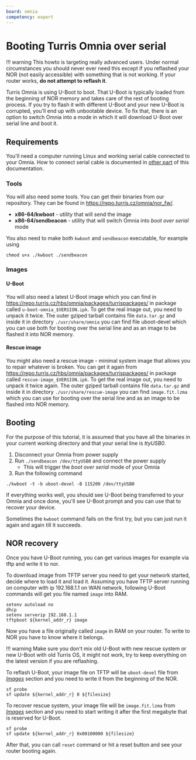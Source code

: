 ```yaml
---
board: omnia
competency: expert
---
```

# Booting Turris Omnia over serial

!!! warning
    This howto is targeting really advanced users. Under normal circumstances
    you should never ever need this except if you reflashed your NOR (not
    easily accessible) with something that is not working. If your router
    works, **do not attempt to reflash it**.

Turris Omnia is using U-Boot to boot. That U-Boot is typically loaded from the
beginning of NOR memory and takes care of the rest of booting process. If you
try to flash it with different U-Boot and your new U-Boot is corrupted, you'll
end up with unbootable device. To fix that, there is an option to switch Omnia
into a mode in which it will download U-Boot over serial line and boot it.

## Requirements

You'll need a computer running Linux and working serial cable connected to your
Omnia. How to connect serial cable is documented in [other part](../serial.md#turris-omnia)
of this documentation.

### Tools

You will also need some tools. You can get their binaries from our repository.
They can be found in <https://repo.turris.cz/omnia/nor_fw/>.

* **x86-64/kwboot** - utility that will send the image
* **x86-64/sendbeacon** - utility that will switch Omnia into _boot over serial_ mode

You also need to make both `kwboot` and `sendbeacon` executable, for example
using
```
chmod u+x ./kwboot ./sendbeacon
```

### Images

#### U-Boot

You will also need a latest U-Boot image which you can find in
<https://repo.turris.cz/hbs/omnia/packages/turrispackages/> in package called
`u-boot-omnia_$VERSION.ipk`. To get the real image out, you need to unpack
it twice. The outer gziped tarball contains file `data.tar.gz` and inside it in
directory `./usr/share/omnia` you can find file uboot-devel which you can use
both for booting over the serial line and as an image to be flashed it into
NOR memory.

#### Rescue image

You might also need a rescue image - minimal system image that allows you to
repair whatever is broken. You can get it again from
<https://repo.turris.cz/hbs/omnia/packages/turrispackages/> in package called
`rescue-image_$VERSION.ipk`. To get the real image out, you need to unpack
it twice again. The outer gziped tarball contains file `data.tar.gz` and inside
it in directory `./usr/share/rescue-image` you can find `image.fit.lzma` which
you can use for booting over the serial line and as an image to be flashed into
NOR memory.

## Booting

For the purpose of this tutorial, it is assumed that you have all the binaries in
your current working directory and that your serial line is _ttyUSB0_.

1. Disconnect your Omnia from power supply
2. Run `./sendbeacon /dev/ttyUSB0` and connect the power supply
   * This will trigger the _boot over serial_ mode of your Omnia
3. Run the following command

```
./kwboot -t -b uboot-devel -B 115200 /dev/ttyUSB0
```

If everything works well, you should see U-Boot being transferred to your Omnia
and once done, you'll see U-Boot prompt and you can use that to recover your
device.

Sometimes the `kwboot` command fails on the first try, but you can just run it
again and again till it succeeds.

## NOR recovery

Once you have U-Boot running, you can get various images for example via tftp
and write it to nor.

To download image from TFTP server you need to get your network started,
decide where to load it and load it. Assuming you have TFTP server running on
computer with ip 192.168.1.1 on WAN network, following U-Boot commands will get
you file named `image` into RAM.

```
setenv autoload no
dhcp
setenv serverip 192.168.1.1
tftpboot ${kernel_addr_r} image
```

Now you have a file originally called `image` in RAM on your router. To write
to NOR you have to know where it belongs.

!!! warning
    Make sure you don't mix old U-Boot with new rescue system or new U-Boot with
    old Turris OS, it might not work, try to keep everything on the latest
    version if you are reflashing.

To reflash U-Boot, your image file on TFTP will be `uboot-devel` file from
_[Images](#u-boot)_ section and you need to write it from the beginning of the
NOR.

```
sf probe
sf update ${kernel_addr_r} 0 ${filesize}
```

To recover rescue system, your image file will be `image.fit.lzma` from
_[Images](#rescue-image)_ section and you need to start writing it after the first megabyte
that is reserved for U-Boot.

```
sf probe
sf update ${kernel_addr_r} 0x00100000 ${filesize}
```

After that, you can call `reset` command or hit a reset button and see your
router booting again.

